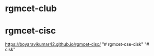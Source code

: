 ﻿# rgmcet-club
# rgmcet-cisc
https://boyaravikumar42.github.io/rgmcet-cisc/
"# rgmcet-cse-cisk" 
"# cisk" 
